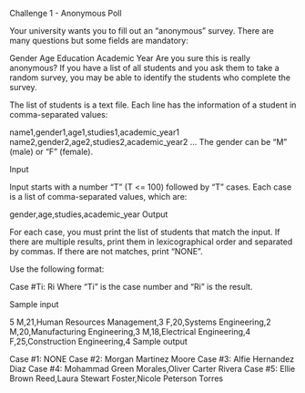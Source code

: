﻿Challenge 1 - Anonymous Poll

Your university wants you to fill out an “anonymous” survey. There are many questions but some fields are mandatory:

Gender
Age
Education
Academic Year
Are you sure this is really anonymous? If you have a list of all students and you ask them to take a random survey, you may be able to identify the students who complete the survey.

The list of students is a text file. Each line has the information of a student in comma-separated values:

name1,gender1,age1,studies1,academic_year1
name2,gender2,age2,studies2,academic_year2
...
The gender can be “M” (male) or “F” (female).

Input

Input starts with a number “T” (T <= 100) followed by “T” cases. Each case is a list of comma-separated values, which are:

gender,age,studies,academic_year
Output

For each case, you must print the list of students that match the input. If there are multiple results, print them in lexicographical order and separated by commas. If there are not matches, print “NONE”.

Use the following format:

Case #Ti: Ri
Where “Ti” is the case number and “Ri” is the result.

Sample input

5
M,21,Human Resources Management,3
F,20,Systems Engineering,2
M,20,Manufacturing Engineering,3
M,18,Electrical Engineering,4
F,25,Construction Engineering,4
Sample output

Case #1: NONE
Case #2: Morgan Martinez Moore
Case #3: Alfie Hernandez Diaz
Case #4: Mohammad Green Morales,Oliver Carter Rivera
Case #5: Ellie Brown Reed,Laura Stewart Foster,Nicole Peterson Torres
